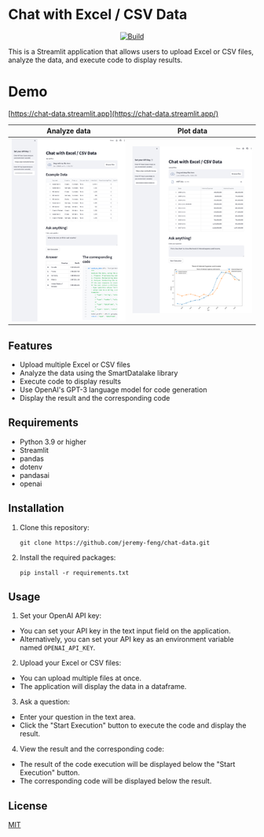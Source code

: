 # Chat with Excel / CSV Data

<p align="center">
  <a href="https://chat-data.streamlit.app/"><img
    src="https://img.shields.io/badge/Streamlit-App-brightgreen.svg"
    alt="Build"
  /></a>
</p>

This is a Streamlit application that allows users to upload Excel or CSV files, analyze the data, and execute code to display results.

# Demo

[https://chat-data.streamlit.app](https://chat-data.streamlit.app/)

Analyze data             | Plot data 
:-------------------------:|:-------------------------:
[![Analyze data](image/cover-1.png)](https://chat-data.streamlit.app/)  |  [![Plot data](image/cover-2.png)](https://chat-data.streamlit.app/)

## Features

- Upload multiple Excel or CSV files
- Analyze the data using the SmartDatalake library
- Execute code to display results
- Use OpenAI's GPT-3 language model for code generation
- Display the result and the corresponding code

## Requirements

- Python 3.9 or higher
- Streamlit
- pandas
- dotenv
- pandasai
- openai

## Installation

1. Clone this repository:

   ```
   git clone https://github.com/jeremy-feng/chat-data.git
   ```
2. Install the required packages:

   ```
   pip install -r requirements.txt
   ```

## Usage

1. Set your OpenAI API key:

- You can set your API key in the text input field on the application.
- Alternatively, you can set your API key as an environment variable named `OPENAI_API_KEY`.

2. Upload your Excel or CSV files:

- You can upload multiple files at once.
- The application will display the data in a dataframe.

3. Ask a question:

- Enter your question in the text area.
- Click the "Start Execution" button to execute the code and display the result.

4. View the result and the corresponding code:

- The result of the code execution will be displayed below the "Start Execution" button.
- The corresponding code will be displayed below the result.

## License

[MIT](https://choosealicense.com/licenses/mit/)
